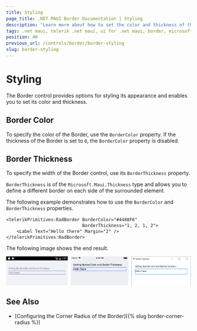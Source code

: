 ```yaml
---
title: Styling
page_title: .NET MAUI Border Documentation | Styling
description: "Learn more about how to set the color and thickness of the Telerik UI for .NET MAUI Barcode."
tags: .net maui, telerik .net maui, ui for .net maui, border, microsoft .net maui
position: 40
previous_url: /controls/border/border-styling
slug: border-styling
---
```


# Styling

The Border control provides options for styling its appearance and enables you to set its color and thickness.

## Border Color

To specify the color of the Border, use the `BorderColor` property. If the thickness of the Border is set to `0`, the `BorderColor` property is disabled.

## Border Thickness

To specify the width of the Border control, use its `BorderThickness` property.

`BorderThickness` is of the `Microsoft.Maui.Thickness` type and allows you to define a different border on each side of the surrounded element.

The following example demonstrates how to use the `BorderColor` and `BorderThickness` properties.

```XAML
<telerikPrimitives:RadBorder BorderColor="#4488F6"
							 BorderThickness="1, 2, 1, 2">
    <Label Text="Hello there" Margin="2" />
</telerikPrimitives:RadBorder>
```


The following image shows the end result.

![Border Styling](images/border-styling.png)

## See Also

- [Configuring the Corner Radius of the Border]({% slug border-corner-radius %})

